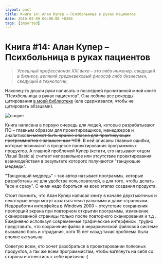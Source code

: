 ```yaml
---
layout: post
title: Книга 14: Алан Купер – Психбольница в руках пациентов
date: 2016-08-09 00:00:00 +0300
tags: [Imported]
---
```

# Книга #14: Алан Купер – Психбольница в руках пациентов

> _Успешный профессионал ХХI века – это либо инженер, сведущий в бизнесе, великий средневековый философ либо бизнесмен, сведущий в технологии,_

Наконец-то дошли руки написать о последней прочитанной мной книге "Психбольница в руках пациентов". Она побила все рекорды цитирования [в моей библиотеке](https://bookmate.com/vlaim/quotes) (еле сдерживался, чтобы не цитировать абзацами).

![cooper](https://vlaim.s3.amazonaws.com/uploads/2016/08/cooper-231x300.jpg)

Книга написана в первую очередь для людей, которые разрабатывают ПО – главным образом для проектировщиков, менеджеров и аналитиков~~и может быть крайне опасна для практикующих программистов с завышенным ЧСВ~~. В ней описаны главные ошибки, которые возникают в процессе проектирования программных продуктов. А главной проблемой Купер (кстати, его называют отцом Visual Basic'a) считает неправильное или отсутствие проектирования взаимодействия в результате которого получаются "танцующие медведи".

"Танцующий медведь" – так автор называет программы, которые разработаны не для удобства пользователей, а для того, чтобы делать "все и сразу". С ними надо бороться на всех этапах создания продукта.

Стоит помнить, что Алан Купер написал книгу в начале двухтысячных и некоторые вещи могут казаться неактуальными и даже странными. Недоработки интерфейса в Windows 2000 – отсутствие сохранения пропорций экрана при повторном открытии программы, изменение сканированной страницы только после повторного сканирования и т.д . Ежедневно используя современные графические интерфейсы, трудно представить, что сохранение файла в иерархической файловой системе вызывало боль и страдания, хотя 15 лет назад такая проблема была вполне актуальна.

Советую всем, кто хочет разобраться в проектировании полезных продуктов, а так же всем программистам, чтобы взглянуть на себя со стороны и отнестись к себе критично :)